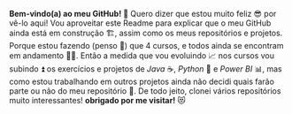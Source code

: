 **Bem-vindo(a) ao meu GitHub! 🤗** Quero dizer que estou muito feliz 😎 por vê-lo aqui! Vou aproveitar este Readme para explicar que o meu GitHub ainda está em construção 🏗️, assim como os meus repositórios e projetos. Porque estou fazendo (penso 🤔) que 4 cursos, e todos ainda se encontram em andamento 🚶‍♂️. Então a medida que vou evoluindo 📈 nos cursos vou subindo ⏫ os exercícios e projetos de *Java* ☕, *Python* 🐍 e *Power BI* 📊, mas como estou trabalhando em outros projetos ainda não decidi quais farão parte ou não do meu repositório 🤔. De todo jeito, clonei vários repositórios muito interessantes!
**obrigado por me visitar!** 😻
